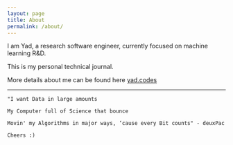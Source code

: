 ```yaml
---
layout: page
title: About
permalink: /about/
---
```


I am Yad, a research software engineer, currently focused on machine learning R&D.

This is my personal technical journal.

More details about me can be found here [yad.codes](http://yad.codes/)




----


	"I want Data in large amounts

	My Computer full of Science that bounce

	Movin' my Algorithms in major ways, ‘cause every Bit counts" - deuxPac

	Cheers :)
